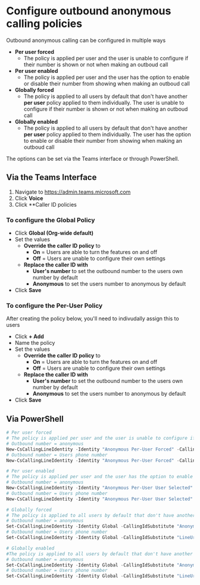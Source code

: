 # Configure outbound anonymous calling policies
Outbound anonymous calling can be configured in multiple ways

- **Per user forced**
  - The policy is applied per user and the user is unable to configure if their number is shown or not when making an outboud call
- **Per user enabled**
  - The policy is applied per user and the user has the option to enable or disable their number from showing when making an outboud call
- **Globally forced**
  - The policy is applied to all users by default that don't have another **per user** policy applied to them individually. The user is unable to configure if their number is shown or not when making an outboud call
- **Globally enabled**
  - The policy is applied to all users by default that don't have another **per user** policy applied to them individually. The user has the option to enable or disable their number from showing when making an outboud call

The options can be set via the Teams interface or through PowerShell.

## Via the Teams Interface
1. Navigate to https://admin.teams.microsoft.com
1. Click **Voice**
1. Click **Caller ID policies

### To configure the Global Policy
- Click **Global (Org-wide default)**
- Set the values
  - **Override the caller ID policy** to
    - **On** = Users are able to turn the features on and off
    - **Off** = Users are unable to configure their own settings
  - **Replace the caller ID with**
    - **User's number** to set the outbound number to the users own number by default
    - **Anonymous** to set the users number to anonymous by default
- Click **Save**
    
    
 ### To configure the Per-User Policy
 After creating the policy below, you'll need to indivudally assign this to users
- Click **+ Add**
- Name the policy
- Set the values
  - **Override the caller ID policy** to
    - **On** = Users are able to turn the features on and off
    - **Off** = Users are unable to configure their own settings
  - **Replace the caller ID with**
    - **User's number** to set the outbound number to the users own number by default
    - **Anonymous** to set the users number to anonymous by default
- Click **Save**


## Via PowerShell
````PowerShell
# Per user forced
# The policy is applied per user and the user is unable to configure if their number is shown or not when making an outboud call
# Outbound number = anonymous
New-CsCallingLineIdentity -Identity "Anonymous Per-User Forced" -CallingIdSubstitute "Anonymous" -EnableUserOverride $false
# Outbound number = Users phone number
New-CsCallingLineIdentity -Identity "Anonymous Per-User Forced" -CallingIdSubstitute "LineUri" -EnableUserOverride $false

# Per user enabled
# The policy is applied per user and the user has the option to enable or disable their number from showing when making an outboud call
# Outbound number = anonymous
New-CsCallingLineIdentity -Identity "Anonymous Per-User User Selected" -CallingIdSubstitute "Anonymous" -EnableUserOverride $true
# Outbound number = Users phone number
New-CsCallingLineIdentity -Identity "Anonymous Per-User User Selected" -CallingIdSubstitute "LineUri" -EnableUserOverride $true

# Globally forced
# The policy is applied to all users by default that don't have another per user policy applied to them individually. The user is unable to configure if their number is shown or not when making an outboud call
# Outbound number = anonymous
Set-CsCallingLineIdentity -Identity Global -CallingIdSubstitute "Anonymous" -EnableUserOverride $false
# Outbound number = Users phone number
Set-CsCallingLineIdentity -Identity Global -CallingIdSubstitute "LineUri" -EnableUserOverride $false

# Globally enabled
#The policy is applied to all users by default that don't have another per user policy applied to them individually. The user has the option to enable or disable their number from showing when making an outboud call
# Outbound number = anonymous
Set-CsCallingLineIdentity -Identity Global -CallingIdSubstitute "Anonymous" -EnableUserOverride $true
# Outbound number = Users phone number
Set-CsCallingLineIdentity -Identity Global -CallingIdSubstitute "LineUri" -EnableUserOverride $true
````

